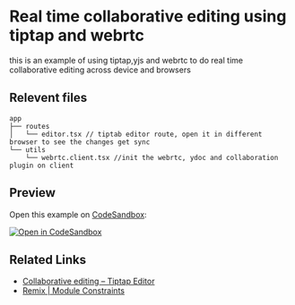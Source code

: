# Real time collaborative editing using tiptap and webrtc

this is an example of using tiptap,yjs and webrtc to do real time collaborative editing across device and browsers

## Relevent files

```
app
├── routes
│   └── editor.tsx // tiptab editor route, open it in different browser to see the changes get sync
└── utils
    └── webrtc.client.tsx //init the webrtc, ydoc and collaboration plugin on client
```

## Preview

Open this example on [CodeSandbox](https://codesandbox.com):

[![Open in CodeSandbox](https://codesandbox.io/static/img/play-codesandbox.svg)](https://codesandbox.io/s/github/remix-run/remix/tree/main/examples/tiptap-collab-editing)

## Related Links

- [Collaborative editing – Tiptap Editor](https://tiptap.dev/guide/collaborative-editing#show-other-cursors)
- [Remix | Module Constraints](https://remix.run/docs/en/v1/guides/constraints#document-guard)
